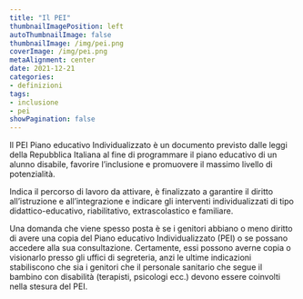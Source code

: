```yaml
---
title: "Il PEI"
thumbnailImagePosition: left
autoThumbnailImage: false
thumbnailImage: /img/pei.png
coverImage: /img/pei.png
metaAlignment: center
date: 2021-12-21
categories:
- definizioni
tags:
- inclusione
- pei
showPagination: false
---
```


Il PEI Piano educativo Individualizzato è un documento previsto dalle leggi della Repubblica Italiana al fine di programmare il piano educativo di un alunno disabile, favorire l’inclusione e promuovere il massimo livello di potenzialità. 

<!--more-->
Indica il percorso di lavoro da attivare, è finalizzato a garantire il diritto all’istruzione e all’integrazione e indicare gli interventi individualizzati di tipo didattico-educativo, riabilitativo, extrascolastico e familiare.

Una domanda che viene spesso posta è se i genitori abbiano o meno diritto di avere una copia del Piano educativo Individualizzato (PEI) o se possano accedere alla sua consultazione. Certamente, essi possono averne copia o visionarlo presso gli uffici di segreteria, anzi le ultime indicazioni stabiliscono che sia i genitori che il personale sanitario che segue il bambino con disabilità (terapisti, psicologi ecc.) devono essere coinvolti nella stesura del PEI. 
